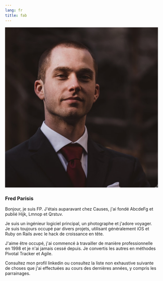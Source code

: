 ```yaml
---
lang: fr
title: fab
---
```


![Fab](assets/fabien.png)

### Fred Parisis

Bonjour, je suis FP. J'étais auparavant chez Causes, j'ai fondé AbcdeFg et publié Hijk, Lmnop et Qrstuv.

Je suis un ingénieur logiciel principal, un photographe et j'adore voyager. Je suis toujours occupé par divers projets, utilisant généralement iOS et Ruby on Rails avec le hack de croissance en tête.

J'aime être occupé, j'ai commencé à travailler de manière professionnelle en 1998 et je n'ai jamais cessé depuis. Je convertis les autres en méthodes Pivotal Tracker et Agile.

Consultez mon profil linkedin ou consultez la liste non exhaustive suivante de choses que j'ai effectuées au cours des dernières années, y compris les parrainages.
